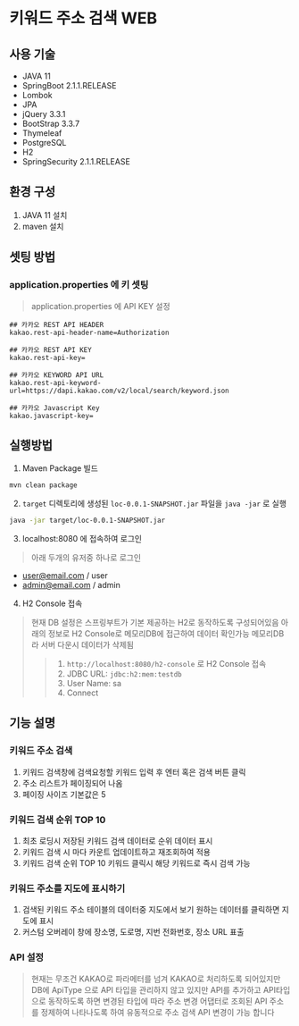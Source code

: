 # 키워드 주소 검색 WEB

## 사용 기술
- JAVA 11
- SpringBoot 2.1.1.RELEASE
- Lombok
- JPA
- jQuery 3.3.1
- BootStrap 3.3.7
- Thymeleaf
- PostgreSQL
- H2
- SpringSecurity 2.1.1.RELEASE

## 환경 구성
1. JAVA 11 설치
2. maven 설치 

## 셋팅 방법
### application.properties 에 키 셋팅
> application.properties 에 API KEY 설정

```properties
## 카카오 REST API HEADER
kakao.rest-api-header-name=Authorization

## 카카오 REST API KEY
kakao.rest-api-key=

## 카카오 KEYWORD API URL
kakao.rest-api-keyword-url=https://dapi.kakao.com/v2/local/search/keyword.json

## 카카오 Javascript Key
kakao.javascript-key=
```

## 실행방법
1. Maven Package 빌드
```bash
mvn clean package
``` 

2. `target` 디렉토리에 생성된 `loc-0.0.1-SNAPSHOT.jar` 파일을 `java -jar` 로 실행
```bash
java -jar target/loc-0.0.1-SNAPSHOT.jar
```

3. localhost:8080 에 접속하여 로그인
> 아래 두개의 유저중 하나로 로그인
- user@email.com / user
- admin@email.com / admin

4. H2 Console 접속
> 현재 DB 설정은 스프링부트가 기본 제공하는 H2로 동작하도록 구성되어있음
> 아래의 정보로 H2 Console로 메모리DB에 접근하여 데이터 확인가능
> 메모리DB라 서버 다운시 데이터가 삭제됨
>> 1. `http://localhost:8080/h2-console` 로 H2 Console 접속
>> 2. JDBC URL: `jdbc:h2:mem:testdb`
>>  3. User Name: sa
>>  4. Connect

## 기능 설명
### 키워드 주소 검색
1. 키워드 검색창에 검색요청할 키워드 입력 후 엔터 혹은 검색 버튼 클릭
2. 주소 리스트가 페이징되어 나옴
3. 페이징 사이즈 기본값은 5

### 키워드 검색 순위 TOP 10
1. 최초 로딩시 저장된 키워드 검색 데이터로 순위 데이터 표시
2. 키워드 검색 시 마다 카운트 업데이트하고 재조회하여 적용
3. 키워드 검색 순위 TOP 10 키워드 클릭시 해당 키워드로 즉시 검색 가능

### 키워드 주소를 지도에 표시하기
1. 검색된 키워드 주소 테이블의 데이터중 지도에서 보기 원하는 데이터를 클릭하면 지도에 표시
2. 커스텀 오버레이 창에 장소명, 도로명, 지번 전화번호, 장소 URL 표출

### API 설정
> 현재는 무조건 KAKAO로 파라메터를 넘겨 KAKAO로 처리하도록 되어있지만 
> DB에 ApiType 으로 API 타입을 관리하지 않고 있지만 API를 추가하고 API타입으로 동작하도록 하면
> 변경된 타입에 따라 주소 변경 어댑터로 조회된 API 주소를 정제하여 나타나도록 하여 
> 유동적으로 주소 검색 API 변경이 가능 합니다